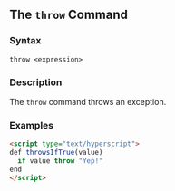 
## The `throw` Command

### Syntax

```ebnf
throw <expression> 
```

### Description

The `throw` command throws an exception.

### Examples

```html
<script type="text/hyperscript">
def throwsIfTrue(value)
  if value throw "Yep!"
end
</script>
